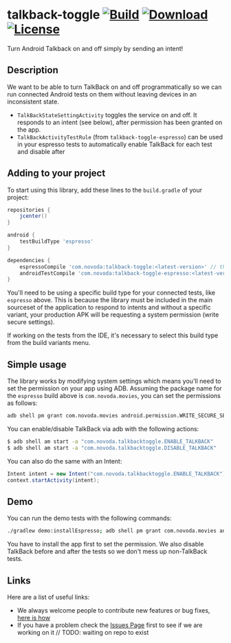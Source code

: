 # talkback-toggle [![Build](https://ci.novoda.com/buildStatus/icon?job=talkback-toggle)](https://ci.novoda.com/job/talkback-toggle/lastBuild/console) [![Download](https://api.bintray.com/packages/novoda/maven/talkback-toggle/images/download.svg)](https://bintray.com/novoda/maven/talkback-toggle/_latestVersion) [![License](https://raw.githubusercontent.com/novoda/novoda/master/assets/btn_apache_lisence.png)](LICENSE.txt)

Turn Android Talkback on and off simply by sending an intent!

## Description

We want to be able to turn TalkBack on and off programmatically so we can run connected Android tests on them without leaving devices in an inconsistent state.

- `TalkBackStateSettingActivity` toggles the service on and off. It responds to an intent (see below), after permission has been granted on the app.
- `TalkBackActivityTestRule` (from `talkback-toggle-espresso`) can be used in your espresso tests to automatically enable TalkBack for each test and disable after

## Adding to your project

To start using this library, add these lines to the `build.gradle` of your project:

```groovy
repositories {
    jcenter()
}

android {
    testBuildType 'espresso'
}

dependencies {
    espressoCompile 'com.novoda:talkback-toggle:<latest-version>' // the core library
    androidTestCompile 'com.novoda:talkback-toggle-espresso:<latest-version>' // if you need the TalkBackActivityTestRule
}
```

You'll need to be using a specific build type for your connected tests, like `espresso` above. This is because the library must be included in the main sourceset of the application to respond to intents and without a specific variant, your production APK will be requesting a system permission (write secure settings).

If working on the tests from the IDE, it's necessary to select this build type from the build variants menu.

## Simple usage

The library works by modifying system settings which means you'll need to set the permission on your app using ADB. Assuming the package name for the `espresso` build above is `com.novoda.movies`, you can set the permissions as follows:

```bash
adb shell pm grant com.novoda.movies android.permission.WRITE_SECURE_SETTINGS
```

You can enable/disable TalkBack via adb with the following actions:

```bash
$ adb shell am start -a "com.novoda.talkbacktoggle.ENABLE_TALKBACK"
$ adb shell am start -a "com.novoda.talkbacktoggle.DISABLE_TALKBACK"
```

You can also do the same with an Intent:

```java
Intent intent = new Intent("com.novoda.talkbacktoggle.ENABLE_TALKBACK")
context.startActivity(intent);
```

## Demo

You can run the demo tests with the following commands:

```bash
./gradlew demo:installEspresso; adb shell pm grant com.novoda.movies android.permission.WRITE_SECURE_SETTINGS; adb shell am start -a "com.novoda.talkbacktoggle.DISABLE_TALKBACK"; ./gradlew demo:cAT; adb shell am start -a "com.novoda.talkbacktoggle.DISABLE_TALKBACK";
```

You have to install the app first to set the permission. We also disable TalkBack before and after the tests so we don't mess up non-TalkBack tests.

## Links

Here are a list of useful links:

 * We always welcome people to contribute new features or bug fixes, [here is how](https://github.com/novoda/novoda/blob/master/CONTRIBUTING.md)
 * If you have a problem check the [Issues Page](https://github.com/novoda/talkback-toggle/issues) first to see if we are working on it // TODO: waiting on repo to exist
